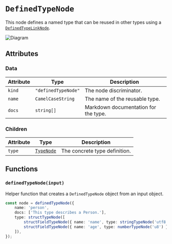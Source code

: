 # `DefinedTypeNode`

This node defines a named type that can be reused in other types using a [`DefinedTypeLinkNode`](./linkNodes/DefinedTypeLinkNode.md).

![Diagram](https://github.com/codama-idl/codama/assets/3642397/6049cf77-9a70-4915-8276-dd571d2f8828)

## Attributes

### Data

| Attribute | Type                | Description                          |
| --------- | ------------------- | ------------------------------------ |
| `kind`    | `"definedTypeNode"` | The node discriminator.              |
| `name`    | `CamelCaseString`   | The name of the reusable type.       |
| `docs`    | `string[]`          | Markdown documentation for the type. |

### Children

| Attribute | Type                                | Description                   |
| --------- | ----------------------------------- | ----------------------------- |
| `type`    | [`TypeNode`](./typeNodes/README.md) | The concrete type definition. |

## Functions

### `definedTypeNode(input)`

Helper function that creates a `DefinedTypeNode` object from an input object.

```ts
const node = definedTypeNode({
    name: 'person',
    docs: ['This type describes a Person.'],
    type: structTypeNode([
        structFieldTypeNode({ name: 'name', type: stringTypeNode('utf8') }),
        structFieldTypeNode({ name: 'age', type: numberTypeNode('u8') }),
    ]),
});
```
